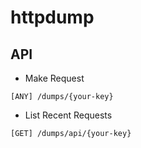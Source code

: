 # httpdump

## API

- Make Request 

`[ANY] /dumps/{your-key}`

- List Recent Requests

`[GET] /dumps/api/{your-key}`